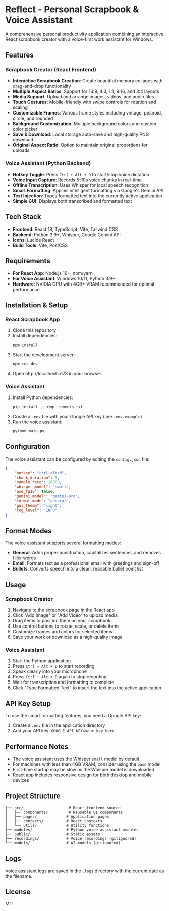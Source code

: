 # Reflect - Personal Scrapbook & Voice Assistant

A comprehensive personal productivity application combining an interactive React scrapbook creator with a voice-first work assistant for Windows.

## Features

### Scrapbook Creator (React Frontend)
- **Interactive Scrapbook Creation**: Create beautiful memory collages with drag-and-drop functionality
- **Multiple Aspect Ratios**: Support for 16:9, 4:3, 1:1, 9:16, and 3:4 layouts
- **Media Support**: Upload and arrange images, videos, and audio files
- **Touch Gestures**: Mobile-friendly with swipe controls for rotation and scaling
- **Customizable Frames**: Various frame styles including vintage, polaroid, circle, and rounded
- **Background Customization**: Multiple background colors and custom color picker
- **Save & Download**: Local storage auto-save and high-quality PNG download
- **Original Aspect Ratio**: Option to maintain original proportions for uploads

### Voice Assistant (Python Backend)
- **Hotkey Toggle**: Press `Ctrl + Alt + D` to start/stop voice dictation
- **Voice Input Capture**: Records 5-10s voice chunks in real-time
- **Offline Transcription**: Uses Whisper for local speech recognition
- **Smart Formatting**: Applies intelligent formatting via Google's Gemini API
- **Text Injection**: Types formatted text into the currently active application
- **Simple GUI**: Displays both transcribed and formatted text

## Tech Stack

- **Frontend**: React 18, TypeScript, Vite, Tailwind CSS
- **Backend**: Python 3.9+, Whisper, Google Gemini API
- **Icons**: Lucide React
- **Build Tools**: Vite, PostCSS

## Requirements

- **For React App**: Node.js 16+, npm/yarn
- **For Voice Assistant**: Windows 10/11, Python 3.9+
- **Hardware**: NVIDIA GPU with 4GB+ VRAM recommended for optimal performance

## Installation & Setup

### React Scrapbook App

1. Clone this repository
2. Install dependencies:
   ```bash
   npm install
   ```
3. Start the development server:
   ```bash
   npm run dev
   ```
4. Open http://localhost:5173 in your browser

### Voice Assistant

1. Install Python dependencies:
   ```bash
   pip install -r requirements.txt
   ```
2. Create a `.env` file with your Google API key (see `.env.example`)
3. Run the voice assistant:
   ```bash
   python main.py
   ```

## Configuration

The voice assistant can be configured by editing the `config.json` file:

```json
{
    "hotkey": "ctrl+alt+d",
    "chunk_duration": 5,
    "sample_rate": 16000,
    "whisper_model": "small",
    "use_fp16": false,
    "gemini_model": "gemini-pro",
    "format_mode": "general",
    "gui_theme": "light",
    "log_level": "INFO"
}
```

## Format Modes

The voice assistant supports several formatting modes:

- **General**: Adds proper punctuation, capitalizes sentences, and removes filler words
- **Email**: Formats text as a professional email with greetings and sign-off
- **Bullets**: Converts speech into a clean, readable bullet point list

## Usage

### Scrapbook Creator
1. Navigate to the scrapbook page in the React app
2. Click "Add Image" or "Add Video" to upload media
3. Drag items to position them on your scrapbook
4. Use control buttons to rotate, scale, or delete items
5. Customize frames and colors for selected items
6. Save your work or download as a high-quality image

### Voice Assistant
1. Start the Python application
2. Press `Ctrl + Alt + D` to start recording
3. Speak clearly into your microphone
4. Press `Ctrl + Alt + D` again to stop recording
5. Wait for transcription and formatting to complete
6. Click "Type Formatted Text" to insert the text into the active application

## API Key Setup

To use the smart formatting features, you need a Google API key:

1. Create a `.env` file in the application directory
2. Add your API key: `GOOGLE_API_KEY=your_key_here`

## Performance Notes

- The voice assistant uses the Whisper `small` model by default
- For machines with less than 4GB VRAM, consider using the `base` model
- First-time startup may be slow as the Whisper model is downloaded
- React app includes responsive design for both desktop and mobile devices

## Project Structure

```
├── src/                    # React frontend source
│   ├── components/         # Reusable UI components
│   ├── pages/             # Application pages
│   ├── contexts/          # React contexts
│   └── utils/             # Utility functions
├── modules/               # Python voice assistant modules
├── public/                # Static assets
├── recordings/            # Voice recordings (gitignored)
└── models/                # AI models (gitignored)
```

## Logs

Voice assistant logs are saved in the `.logs` directory with the current date as the filename.

## License

MIT
